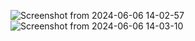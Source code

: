 ![Screenshot from 2024-06-06 14-02-57](https://github.com/Junaid-Ahmad-69/kayseria-theme/assets/85307602/a3047204-1cb4-46d3-9743-cde32f328bfa)
![Screenshot from 2024-06-06 14-03-10](https://github.com/Junaid-Ahmad-69/kayseria-theme/assets/85307602/8f1055b5-12ce-4be9-ab2b-f0d9e88fb3d8)
